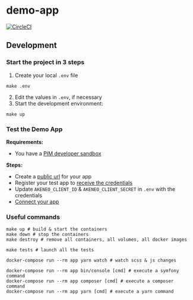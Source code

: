 # demo-app

[![CircleCI](https://circleci.com/gh/akeneo/demo-app/tree/main.svg?style=svg&circle-token=897c5b9459e4ab537f5b8f10096ff395a18fa87b)](https://circleci.com/gh/akeneo/demo-app/tree/main)

## Development

### Start the project in 3 steps

1) Create your local `.env` file
```shell
make .env
```
2) Edit the values in `.env`, if necessary
3) Start the development environment:
```shell
make up
```

### Test the Demo App

**Requirements:**
- You have a [PIM developer sandbox](https://api.akeneo.com/apps/overview.html#app-developer-starter-kit)

**Steps:**
- Create a [public url](https://api.akeneo.com/apps/apps-getting-started.html#step-2-get-a-public-url-for-your-in-development-app) for your app
- Register your test app to [receive the credentials](https://api.akeneo.com/apps/apps-getting-started.html#step-3-get-your-test-app-credentials)
- Update `AKENEO_CLIENT_ID` & `AKENEO_CLIENT_SECRET` in `.env` with the credentials
- [Connect your app](https://api.akeneo.com/apps/apps-getting-started.html#step-4-connect-your-test-app-and-access-its-settings)

### Useful commands

```shell
make up # build & start the containers
make down # stop the containers
make destroy # remove all containers, all volumes, all docker images

make tests # launch all the tests

docker-compose run --rm app yarn watch # watch scss & js changes

docker-compose run --rm app bin/console [cmd] # execute a symfony command
docker-compose run --rm app composer [cmd] # execute a composer command
docker-compose run --rm app yarn [cmd] # execute a yarn command
```

